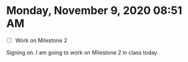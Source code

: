 # Monday, November  9, 2020 08:51 AM
- [ ] Work on Milestone 2

Signing on. I am going to work on Milestone 2 in class today.

